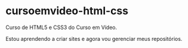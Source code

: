 # cursoemvideo-html-css
 Curso de HTML5 e CSS3 do Curso em Vídeo.

 Estou aprendendo a criar sites e agora vou gerenciar meus repositórios.
